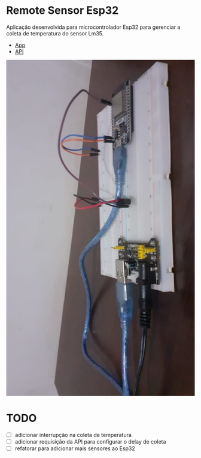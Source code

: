# Remote Sensor Esp32

Aplicação desenvolvida para microcontrolador Esp32 para gerenciar a coleta de temperatura do sensor Lm35.

* [App](https://github.com/DA0HN/remote-sensors-app)
* [API](https://github.com/DA0HN/remote-sensors-api)

![circuito](images/circuito.jpeg)

# TODO

- [ ] adicionar interrupção na coleta de temperatura
- [ ] adicionar requisição da API para configurar o delay de coleta
- [ ] refatorar para adicionar mais sensores ao Esp32